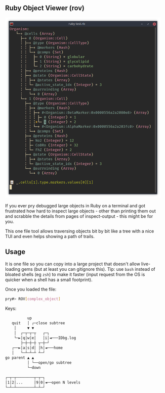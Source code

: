 Ruby Object Viewer (rov)
------------------------

![Example](misc/example.png)

If you ever pry debugged large objects in Ruby on a terminal and got frustrated how hard to inspect large objects - other than printing them out and scrabble the details from pages of inspect-output - this might be for you.

This one file tool allows traversing objects bit by bit like a tree with a nice TUI and even helps showing a path of trails.

## Usage

It is one file so you can copy into a large project that doesn't allow live-loading gems (but at least you can gitignore this).
Tip: use `bash` instead of bloated shells (eg `zsh`) to make it faster (input request from the OS is quicker when a shell has a small footprint).

Once you loaded the file:

```bash
pry#> ROV[complex_object]
```

Keys:

```
          up
   quit   │ ┌─close subtree
    │     ▼ ▼
    │  ┌─┬─┬─┬   ┌─┐
    └─►│q│w│e│   │i│◄───IDbg.log
       ├─┼─┼─┼ ┬─┼─┘
   ┌──►│a│s│d│ │h│◄───home
   │   └─┴─┴─┴ ┴─┘
go parent ▲ ▲
          │ └──open/go subtree
          └─down

┌─┬─┬────────┬─┬─┐
│1│2│...     │9│0│◄──open N levels
└─┴─┴────────┴─┴─┘
```